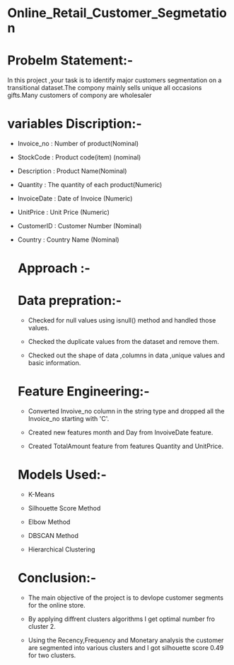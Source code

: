 # Online_Retail_Customer_Segmetation
# Probelm Statement:-
In this project ,your task is to identify major customers  segmentation on a transitional dataset.The compony mainly sells unique all occasions gifts.Many customers of compony are wholesaler
# variables Discription:-
- Invoice_no : Number of product(Nominal)

- StockCode : Product code(item) (nominal)

- Description : Product Name(Nominal)

- Quantity : The quantity of each product(Numeric)

- InvoiceDate : Date of Invoice (Numeric)

- UnitPrice : Unit Price (Numeric)

- CustomerID : Customer Number (Nominal)

- Country : Country Name (Nominal)
  # Approach :-
  # Data prepration:-
  - Checked for  null values using isnull() method and handled those values.
 
  - Checked the duplicate values from the dataset and remove them.
 
  - Checked out the shape of data ,columns in data ,unique values and basic information.
 
   # Feature Engineering:-
  - Converted Invoive_no column in the string type and dropped all the Invoice_no starting with 'C'.
 
  - Created new features month and Day from InvoiveDate feature.
 
  - Created TotalAmount feature from features Quantity and UnitPrice.
 
  # Models Used:-
  - K-Means
 
  - Silhouette Score Method
 
  - Elbow Method
 
  - DBSCAN Method
 
  - Hierarchical Clustering
 
  # Conclusion:-
  - The main objective of the project is to devlope customer segments for the online store.
 
  - By applying diffrent clusters algorithms I get optimal number fro cluster 2.
 
  - Using the Recency,Frequency and Monetary analysis the customer are segmented into various clusters and I got silhouette score 0.49 for two clusters.





 
